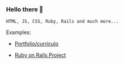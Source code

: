 ### Hello there 👋

```
HTML, JS, CSS, Ruby, Rails and much more...
```
Examples:
 - [Portfolio/currículo](https://xitarpscv.herokuapp.com)

 - [Ruby on Rails Project](https://github.com/xitarps/syscovid)

<!--
**xitarps/xitarps** is a ✨ _special_ ✨ repository because its `README.md` (this file) appears on your GitHub profile.

Here are some ideas to get you started:

- 🔭 I’m currently working on ...
- 🌱 I’m currently learning ...
- 👯 I’m looking to collaborate on ...
- 🤔 I’m looking for help with ...
- 💬 Ask me about ...
- 📫 How to reach me: ...
- 😄 Pronouns: ...
- ⚡ Fun fact: ...
-->

